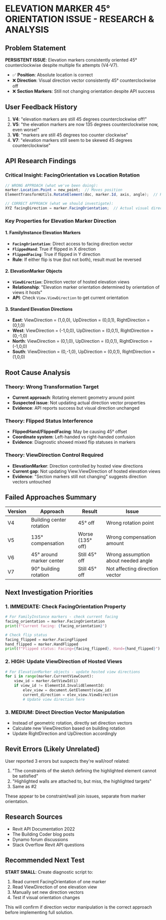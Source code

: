 # ELEVATION MARKER 45° ORIENTATION ISSUE - RESEARCH & ANALYSIS

## Problem Statement
**PERSISTENT ISSUE**: Elevation markers consistently oriented 45° counterclockwise despite multiple fix attempts (V4-V7).

- ✅ **Position**: Absolute location is correct
- ❌ **Direction**: Visual direction vector consistently 45° counterclockwise off
- ❌ **Section Markers**: Still not changing orientation despite API success

## User Feedback History
1. **V4**: "elevation markers are still 45 degrees counterclockwise off!"
2. **V5**: "the elevation markers are now 135 degrees counterclockwise now, even worse!"
3. **V6**: "markers are still 45 degrees too counter clockwise"
4. **V7**: "elevation markers still seem to be skewed 45 degrees counterclockwise"

## API Research Findings

### Critical Insight: FacingOrientation vs Location Rotation
```csharp
// WRONG APPROACH (what we've been doing):
marker.Location.Point = new_point;  // Moves position
ElementTransformUtils.RotateElement(doc, marker.Id, axis, angle);  // Rotates around point

// CORRECT APPROACH (what we should investigate):
XYZ facingDirection = marker.FacingOrientation;  // Actual visual direction
```

### Key Properties for Elevation Marker Direction

#### 1. FamilyInstance Elevation Markers
- **`FacingOrientation`**: Direct access to facing direction vector
- **`FlippedHand`**: True if flipped in X direction  
- **`FlippedFacing`**: True if flipped in Y direction
- **Rule**: If either flip is true (but not both), result must be reversed

#### 2. ElevationMarker Objects  
- **`ViewDirection`**: Direction vector of hosted elevation views
- **Relationship**: "Elevation marker orientation determined by orientation of views it hosts"
- **API**: Check `View.ViewDirection` to get current orientation

#### 3. Standard Elevation Directions
- **East**: ViewDirection = (1,0,0), UpDirection = (0,0,1), RightDirection = (0,1,0)
- **West**: ViewDirection = (-1,0,0), UpDirection = (0,0,1), RightDirection = (0,-1,0)  
- **North**: ViewDirection = (0,1,0), UpDirection = (0,0,1), RightDirection = (-1,0,0)
- **South**: ViewDirection = (0,-1,0), UpDirection = (0,0,1), RightDirection = (1,0,0)

## Root Cause Analysis

### Theory: Wrong Transformation Target
- **Current approach**: Rotating element geometry around point
- **Suspected issue**: Not updating actual direction vector properties
- **Evidence**: API reports success but visual direction unchanged

### Theory: Flipped Status Interference  
- **FlippedHand/FlippedFacing**: May be causing 45° offset
- **Coordinate system**: Left-handed vs right-handed confusion
- **Evidence**: Diagnostic showed mixed flip statuses in markers

### Theory: ViewDirection Control Required
- **ElevationMarker**: Direction controlled by hosted view directions
- **Current gap**: Not updating View.ViewDirection of hosted elevation views
- **Evidence**: "Section markers still not changing" suggests direction vectors untouched

## Failed Approaches Summary

| Version | Approach | Result | Issue |
|---------|----------|--------|-------|
| V4 | Building center rotation | 45° off | Wrong rotation point |
| V5 | 135° compensation | Worse (135° off) | Wrong compensation amount |
| V6 | 45° around marker center | Still 45° off | Wrong assumption about needed angle |
| V7 | 90° building rotation | Still 45° off | Not affecting direction vector |

## Next Investigation Priorities

### 1. IMMEDIATE: Check FacingOrientation Property
```python
# For FamilyInstance markers - check current facing
facing_orientation = marker.FacingOrientation
print(f"Current facing: {facing_orientation}")

# Check flip status
facing_flipped = marker.FacingFlipped
hand_flipped = marker.HandFlipped
print(f"Flipped status: Facing={facing_flipped}, Hand={hand_flipped}")
```

### 2. HIGH: Update ViewDirection of Hosted Views
```python
# For ElevationMarker objects - update hosted view directions
for i in range(marker.CurrentViewCount):
    view_id = marker.GetViewId(i)
    if view_id != ElementId.InvalidElementId:
        elev_view = document.GetElement(view_id)
        current_direction = elev_view.ViewDirection
        # Update view direction here
```

### 3. MEDIUM: Direct Direction Vector Manipulation
- Instead of geometric rotation, directly set direction vectors
- Calculate new ViewDirection based on building rotation
- Update RightDirection and UpDirection accordingly

## Revit Errors (Likely Unrelated)
User reported 3 errors but suspects they're wall/roof related:
1. "The constraints of the sketch defining the highlighted element cannot be satisfied"
2. "Highlighted walls are attached to, but miss, the highlighted targets"  
3. Same as #2

These appear to be constraint/wall join issues, separate from marker orientation.

## Research Sources
- Revit API Documentation 2022
- The Building Coder blog posts
- Dynamo forum discussions
- Stack Overflow Revit API questions

## Recommended Next Test
**START SMALL**: Create diagnostic script to:
1. Read current FacingOrientation of one marker
2. Read ViewDirection of one elevation view  
3. Manually set new direction vectors
4. Test if visual orientation changes

This will confirm if direction vector manipulation is the correct approach before implementing full solution.